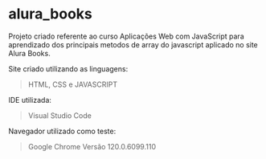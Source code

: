 # alura_books
Projeto criado referente ao curso Aplicações Web com JavaScript para aprendizado dos principais metodos de array do javascript aplicado no site Alura Books. 

Site criado utilizando as linguagens:
> HTML, CSS e JAVASCRIPT

IDE utilizada:
> Visual Studio Code

Navegador utilizado como teste:
> Google Chrome Versão 120.0.6099.110
